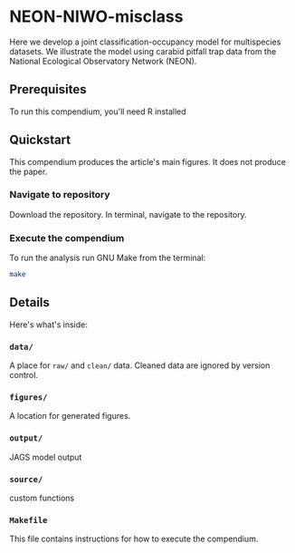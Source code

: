 # NEON-NIWO-misclass

Here we develop a joint classification-occupancy model for multispecies datasets. We illustrate the model using carabid pitfall trap data from the National Ecological Observatory Network (NEON).

## Prerequisites

To run this compendium, you'll need R installed

## Quickstart

This compendium produces the article's main figures. It does not produce the paper.

### Navigate to repository

Download the repository. In terminal, navigate to the repository.

### Execute the compendium

To run the analysis run GNU Make from the terminal:

```bash
make
```

## Details

Here's what's inside: 

### `data/`

A place for `raw/` and `clean/` data. Cleaned data are ignored by version control.

### `figures/` 

A location for generated figures. 

### `output/` 

JAGS model output

### `source/` 

custom functions

### `Makefile` 

This file contains instructions for how to execute the compendium. 

